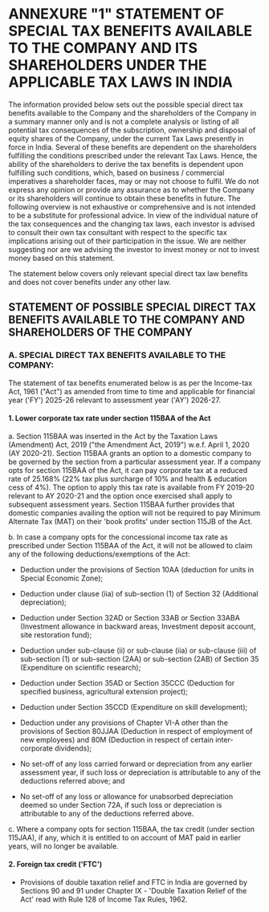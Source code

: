 # ANNEXURE "1" STATEMENT OF SPECIAL TAX BENEFITS AVAILABLE TO THE COMPANY AND ITS SHAREHOLDERS UNDER THE APPLICABLE TAX LAWS IN INDIA

The information provided below sets out the possible special direct tax benefits available to the Company and the shareholders of the Company in a summary manner only and is not a complete analysis or listing of all potential tax consequences of the subscription, ownership and disposal of equity shares of the Company, under the current Tax Laws presently in force in India. Several of these benefits are dependent on the shareholders fulfilling the conditions prescribed under the relevant Tax Laws. Hence, the ability of the shareholders to derive the tax benefits is dependent upon fulfilling such conditions, which, based on business / commercial imperatives a shareholder faces, may or may not choose to fulfil. We do not express any opinion or provide any assurance as to whether the Company or its shareholders will continue to obtain these benefits in future. The following overview is not exhaustive or comprehensive and is not intended to be a substitute for professional advice. In view of the individual nature of the tax consequences and the changing tax laws, each investor is advised to consult their own tax consultant with respect to the specific tax implications arising out of their participation in the issue. We are neither suggesting nor are we advising the investor to invest money or not to invest money based on this statement.

The statement below covers only relevant special direct tax law benefits and does not cover benefits under any other law.

## STATEMENT OF POSSIBLE SPECIAL DIRECT TAX BENEFITS AVAILABLE TO THE COMPANY AND SHAREHOLDERS OF THE COMPANY

### A. SPECIAL DIRECT TAX BENEFITS AVAILABLE TO THE COMPANY:

The statement of tax benefits enumerated below is as per the Income-tax Act, 1961 ("Act") as amended from time to time and applicable for financial year ('FY') 2025-26 relevant to assessment year ('AY') 2026-27.

#### 1. Lower corporate tax rate under section 115BAA of the Act

a. Section 115BAA was inserted in the Act by the Taxation Laws (Amendment) Act, 2019 ("the Amendment Act, 2019") w.e.f. April 1, 2020 (AY 2020-21). Section 115BAA grants an option to a domestic company to be governed by the section from a particular assessment year. If a company opts for section 115BAA of the Act, it can pay corporate tax at a reduced rate of 25.168% (22% tax plus surcharge of 10% and health & education cess of 4%). The option to apply this tax rate is available from FY 2019-20 relevant to AY 2020-21 and the option once exercised shall apply to subsequent assessment years. Section 115BAA further provides that domestic companies availing the option will not be required to pay Minimum Alternate Tax (MAT) on their 'book profits' under section 115JB of the Act.

b. In case a company opts for the concessional income tax rate as prescribed under Section 115BAA of the Act, it will not be allowed to claim any of the following deductions/exemptions of the Act:

* Deduction under the provisions of Section 10AA (deduction for units in Special Economic Zone);

* Deduction under clause (iia) of sub-section (1) of Section 32 (Additional depreciation);

* Deduction under Section 32AD or Section 33AB or Section 33ABA (Investment allowance in backward areas, Investment deposit account, site restoration fund);

* Deduction under sub-clause (ii) or sub-clause (iia) or sub-clause (iii) of sub-section (1) or sub-section (2AA) or sub-section (2AB) of Section 35 (Expenditure on scientific research);

* Deduction under Section 35AD or Section 35CCC (Deduction for specified business, agricultural extension project);

* Deduction under Section 35CCD (Expenditure on skill development);

* Deduction under any provisions of Chapter VI-A other than the provisions of Section 80JJAA (Deduction in respect of employment of new employees) and 80M (Deduction in respect of certain inter-corporate dividends);

* No set-off of any loss carried forward or depreciation from any earlier assessment year, if such loss or depreciation is attributable to any of the deductions referred above; and

* No set-off of any loss or allowance for unabsorbed depreciation deemed so under Section 72A, if such loss or depreciation is attributable to any of the deductions referred above.

c. Where a company opts for section 115BAA, the tax credit (under section 115JAA), if any, which it is entitled to on account of MAT paid in earlier years, will no longer be available.

#### 2. Foreign tax credit ('FTC')

* Provisions of double taxation relief and FTC in India are governed by Sections 90 and 91 under Chapter IX - 'Double Taxation Relief of the Act' read with Rule 128 of Income Tax Rules, 1962.